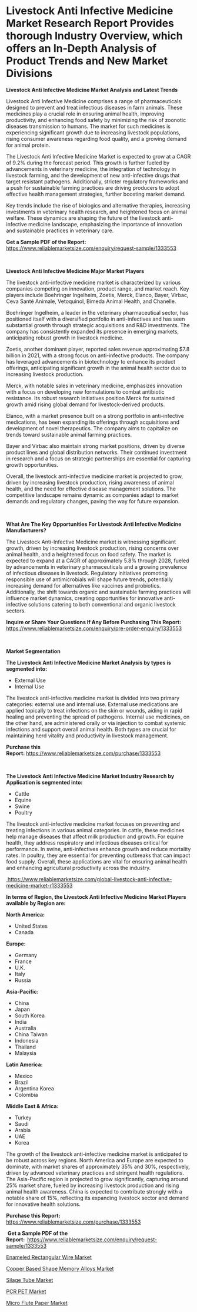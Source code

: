<p><h1>Livestock Anti Infective Medicine Market Research Report Provides thorough Industry Overview, which offers an In-Depth Analysis of Product Trends and New Market Divisions</h1></p><p><strong>Livestock Anti Infective Medicine Market Analysis and Latest Trends</strong></p>
<p><p>Livestock Anti Infective Medicine comprises a range of pharmaceuticals designed to prevent and treat infectious diseases in farm animals. These medicines play a crucial role in ensuring animal health, improving productivity, and enhancing food safety by minimizing the risk of zoonotic diseases transmission to humans. The market for such medicines is experiencing significant growth due to increasing livestock populations, rising consumer awareness regarding food quality, and a growing demand for animal protein.</p><p>The Livestock Anti Infective Medicine Market is expected to grow at a CAGR of 9.2% during the forecast period. This growth is further fueled by advancements in veterinary medicine, the integration of technology in livestock farming, and the development of new anti-infective drugs that target resistant pathogens. Additionally, stricter regulatory frameworks and a push for sustainable farming practices are driving producers to adopt effective health management strategies, further boosting market demand.</p><p>Key trends include the rise of biologics and alternative therapies, increasing investments in veterinary health research, and heightened focus on animal welfare. These dynamics are shaping the future of the livestock anti-infective medicine landscape, emphasizing the importance of innovation and sustainable practices in veterinary care.</p></p>
<p><strong>Get a Sample PDF of the Report:&nbsp;</strong> <a href="https://www.reliablemarketsize.com/enquiry/request-sample/1333553?utm_campaign=1103&utm_medium=2&utm_source=Github&utm_content=ia&utm_term=12122024&utm_id=livestock-anti-infective-medicine">https://www.reliablemarketsize.com/enquiry/request-sample/1333553</a></p>
<p>&nbsp;</p>
<p><strong>Livestock Anti Infective Medicine Major Market Players</strong></p>
<p><p>The livestock anti-infective medicine market is characterized by various companies competing on innovation, product range, and market reach. Key players include Boehringer Ingelheim, Zoetis, Merck, Elanco, Bayer, Virbac, Ceva Santé Animale, Vetoquinol, Bimeda Animal Health, and Chanelle. </p><p>Boehringer Ingelheim, a leader in the veterinary pharmaceutical sector, has positioned itself with a diversified portfolio in anti-infectives and has seen substantial growth through strategic acquisitions and R&D investments. The company has consistently expanded its presence in emerging markets, anticipating robust growth in livestock medicine.</p><p>Zoetis, another dominant player, reported sales revenue approximating $7.8 billion in 2021, with a strong focus on anti-infective products. The company has leveraged advancements in biotechnology to enhance its product offerings, anticipating significant growth in the animal health sector due to increasing livestock production.</p><p>Merck, with notable sales in veterinary medicine, emphasizes innovation with a focus on developing new formulations to combat antibiotic resistance. Its robust research initiatives position Merck for sustained growth amid rising global demand for livestock-derived products.</p><p>Elanco, with a market presence built on a strong portfolio in anti-infective medications, has been expanding its offerings through acquisitions and development of novel therapeutics. The company aims to capitalize on trends toward sustainable animal farming practices.</p><p>Bayer and Virbac also maintain strong market positions, driven by diverse product lines and global distribution networks. Their continued investment in research and a focus on strategic partnerships are essential for capturing growth opportunities.</p><p>Overall, the livestock anti-infective medicine market is projected to grow, driven by increasing livestock production, rising awareness of animal health, and the need for effective disease management solutions. The competitive landscape remains dynamic as companies adapt to market demands and regulatory changes, paving the way for future expansion.</p></p>
<p>&nbsp;</p>
<p><strong>What Are The Key Opportunities For Livestock Anti Infective Medicine Manufacturers?</strong></p>
<p><p>The Livestock Anti-Infective Medicine market is witnessing significant growth, driven by increasing livestock production, rising concerns over animal health, and a heightened focus on food safety. The market is expected to expand at a CAGR of approximately 5.8% through 2028, fueled by advancements in veterinary pharmaceuticals and a growing prevalence of infectious diseases in livestock. Regulatory initiatives promoting responsible use of antimicrobials will shape future trends, potentially increasing demand for alternatives like vaccines and probiotics. Additionally, the shift towards organic and sustainable farming practices will influence market dynamics, creating opportunities for innovative anti-infective solutions catering to both conventional and organic livestock sectors.</p></p>
<p><strong>Inquire or Share Your Questions If Any Before Purchasing This Report:</strong> <a href="https://www.reliablemarketsize.com/enquiry/pre-order-enquiry/1333553?utm_campaign=1103&utm_medium=2&utm_source=Github&utm_content=ia&utm_term=12122024&utm_id=livestock-anti-infective-medicine">https://www.reliablemarketsize.com/enquiry/pre-order-enquiry/1333553</a></p>
<p>&nbsp;</p>
<p><strong>Market Segmentation</strong></p>
<p><strong>The Livestock Anti Infective Medicine Market Analysis by types is segmented into:</strong></p>
<p><ul><li>External Use</li><li>Internal Use</li></ul></p>
<p><p>The livestock anti-infective medicine market is divided into two primary categories: external use and internal use. External use medications are applied topically to treat infections on the skin or wounds, aiding in rapid healing and preventing the spread of pathogens. Internal use medicines, on the other hand, are administered orally or via injection to combat systemic infections and support overall animal health. Both types are crucial for maintaining herd vitality and productivity in livestock management.</p></p>
<p><strong>Purchase this Report:&nbsp;</strong><a href="https://www.reliablemarketsize.com/purchase/1333553?utm_campaign=1103&utm_medium=2&utm_source=Github&utm_content=ia&utm_term=12122024&utm_id=livestock-anti-infective-medicine">https://www.reliablemarketsize.com/purchase/1333553</a></p>
<p>&nbsp;</p>
<p><strong>The Livestock Anti Infective Medicine Market Industry Research by Application is segmented into:</strong></p>
<p><ul><li>Cattle</li><li>Equine</li><li>Swine</li><li>Poultry</li></ul></p>
<p><p>The livestock anti-infective medicine market focuses on preventing and treating infections in various animal categories. In cattle, these medicines help manage diseases that affect milk production and growth. For equine health, they address respiratory and infectious diseases critical for performance. In swine, anti-infectives enhance growth and reduce mortality rates. In poultry, they are essential for preventing outbreaks that can impact food supply. Overall, these applications are vital for ensuring animal health and enhancing agricultural productivity across the industry.</p></p>
<p><a href="https://www.reliablemarketsize.com/global-livestock-anti-infective-medicine-market-r1333553?utm_campaign=1103&utm_medium=2&utm_source=Github&utm_content=ia&utm_term=12122024&utm_id=livestock-anti-infective-medicine">&nbsp;https://www.reliablemarketsize.com/global-livestock-anti-infective-medicine-market-r1333553</a></p>
<p><strong>In terms of Region, the Livestock Anti Infective Medicine Market Players available by Region are:</strong></p>
<p>
    <p> <strong> North America: </strong>
        <ul>
            <li>United States</li>
            <li>Canada</li>
        </ul>
        </p> 
    <p> <strong> Europe: </strong>
        <ul>
            <li>Germany</li>
            <li>France</li>
            <li>U.K.</li>
            <li>Italy</li>
            <li>Russia</li>
        </ul>
        </p> 
    <p> <strong> Asia-Pacific: </strong>
        <ul>
            <li>China</li>
            <li>Japan</li>
            <li>South Korea</li>
            <li>India</li>
            <li>Australia</li>
            <li>China Taiwan</li>
            <li>Indonesia</li>
            <li>Thailand</li>
            <li>Malaysia</li>
        </ul>
        </p> 
    <p> <strong> Latin America: </strong>
        <ul>
            <li>Mexico</li>
            <li>Brazil</li>
            <li>Argentina Korea</li>
            <li>Colombia</li>
        </ul>
        </p> 
    <p> <strong> Middle East & Africa: </strong>
        <ul>
            <li>Turkey</li>
            <li>Saudi</li>
            <li>Arabia</li>
            <li>UAE</li>
            <li>Korea</li>
        </ul>
    </p>
    </p>
<p><p>The growth of the livestock anti-infective medicine market is anticipated to be robust across key regions. North America and Europe are expected to dominate, with market shares of approximately 35% and 30%, respectively, driven by advanced veterinary practices and stringent health regulations. The Asia-Pacific region is projected to grow significantly, capturing around 25% market share, fueled by increasing livestock production and rising animal health awareness. China is expected to contribute strongly with a notable share of 15%, reflecting its expanding livestock sector and demand for innovative health solutions.</p></p>
<p><strong>Purchase this Report: </strong><a href="https://www.reliablemarketsize.com/purchase/1333553?utm_campaign=1103&utm_medium=2&utm_source=Github&utm_content=ia&utm_term=12122024&utm_id=livestock-anti-infective-medicine">https://www.reliablemarketsize.com/purchase/1333553</a></p>
<p>&nbsp;<strong>Get a Sample PDF of the Report:&nbsp;&nbsp;</strong><a href="https://www.reliablemarketsize.com/enquiry/request-sample/1333553?utm_campaign=1103&utm_medium=2&utm_source=Github&utm_content=ia&utm_term=12122024&utm_id=livestock-anti-infective-medicine">https://www.reliablemarketsize.com/enquiry/request-sample/1333553</a></p>
<p><strong></strong></p>
<p><p><a href="https://www.linkedin.com/pulse/c-hannibex-sqmmf?utm_campaign=1103&utm_medium=2&utm_source=Github&utm_content=ia&utm_term=12122024&utm_id=livestock-anti-infective-medicine">Enameled Rectangular Wire Market</a></p><p><a href="https://www.linkedin.com/pulse/c-hannibex-sqmmf?utm_campaign=1103&utm_medium=2&utm_source=Github&utm_content=ia&utm_term=12122024&utm_id=livestock-anti-infective-medicine">Copper Based Shape Memory Alloys Market</a></p><p><a href="https://www.linkedin.com/pulse/c-hannibex-sqmmf?utm_campaign=1103&utm_medium=2&utm_source=Github&utm_content=ia&utm_term=12122024&utm_id=livestock-anti-infective-medicine">Silage Tube Market</a></p><p><a href="https://www.linkedin.com/pulse/p-factrackr-ho6he?utm_campaign=1103&utm_medium=2&utm_source=Github&utm_content=ia&utm_term=12122024&utm_id=livestock-anti-infective-medicine">PCR PET Market</a></p><p><a href="https://www.linkedin.com/pulse/p-factrackr-ho6he?utm_campaign=1103&utm_medium=2&utm_source=Github&utm_content=ia&utm_term=12122024&utm_id=livestock-anti-infective-medicine">Micro Flute Paper Market</a></p></p>
